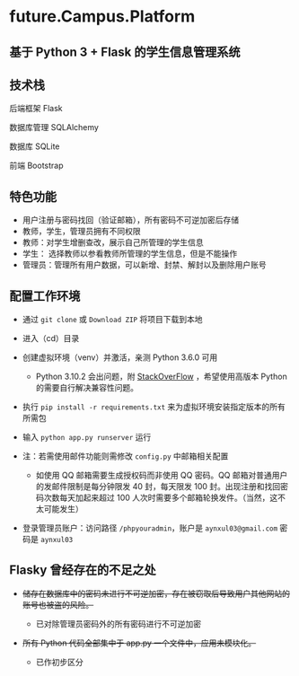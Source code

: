 # future.Campus.Platform

## 基于 Python 3 + Flask 的学生信息管理系统

[//]: # (&#40;相应的安卓版在 future.Campus.Platform_app 库&#41;)

## 技术栈
后端框架 Flask

数据库管理 SQLAlchemy

数据库 SQLite

前端 Bootstrap
  
## 特色功能

- 用户注册与密码找回（验证邮箱），所有密码不可逆加密后存储
- 教师，学生，管理员拥有不同权限
- 教师：对学生增删查改，展示自己所管理的学生信息
- 学生： 选择教师以参看教师所管理的学生信息，但是不能操作
- 管理员：管理所有用户数据，可以新增、封禁、解封以及删除用户账号

## 配置工作环境
- 通过 `git clone` 或 `Download ZIP` 将项目下载到本地

- 进入（cd）目录

- 创建虚拟环境（venv）并激活，亲测 Python 3.6.0 可用
  - Python 3.10.2 会出问题，附 [StackOverFlow](https://stackoverflow.com/questions/69381312/in-vs-code-importerror-cannot-import-name-mapping-from-collections) ，希望使用高版本 Python 的需要自行解决兼容性问题。
- 执行 ```pip install -r requirements.txt``` 来为虚拟环境安装指定版本的所有所需包

- 输入 ```python app.py runserver``` 运行

- 注：若需使用邮件功能则需修改 `config.py` 中邮箱相关配置
  - 如使用 QQ 邮箱需要生成授权码而非使用 QQ 密码。QQ 邮箱对普通用户的发邮件限制是每分钟限发 40 封，每天限发 100 封。出现注册和找回密码次数每天加起来超过 100 人次时需要多个邮箱轮换发件。（当然，这不太可能发生）

- 登录管理员账户：访问路径 `/phpyouradmin`，账户是 `aynxul03@gmail.com` 密码是 `aynxul03`
  
## Flasky 曾经存在的不足之处

- ~~储存在数据库中的密码未进行不可逆加密，存在被窃取后导致用户其他网站的账号也被盗的风险。~~
  - 已对除管理员密码外的所有密码进行不可逆加密

- ~~所有 Python 代码全部集中于 app.py 一个文件中，应用未模块化。~~ 
  - 已作初步区分